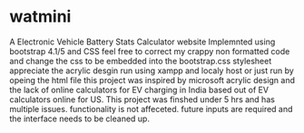 # watmini
A Electronic Vehicle Battery Stats Calculator website Implemnted using bootstrap 4.1/5 and CSS 
feel free to correct my crappy non formatted code and change the css to be embedded into the bootstrap.css stylesheet 
appreciate the acrylic desgin 
run using xampp and localy host or just run by opeing the html file
this project was inspired by microsoft acrylic design and the lack of online calculators for EV charging in India based out of EV calculators online for US.
This project was finshed under 5 hrs and has multiple issues. functionality is not affeceted. 
future inputs are required and the interface needs to be cleaned up.
